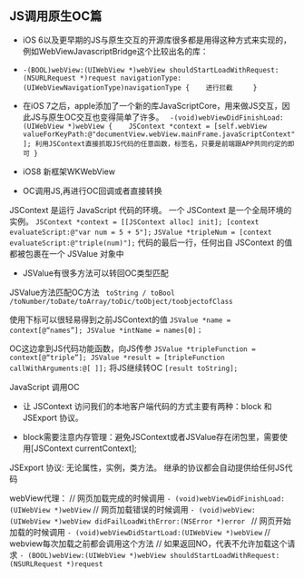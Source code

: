 ## JS调用原生OC篇

* iOS 6以及更早期的JS与原生交互的开源库很多都是用得这种方式来实现的，例如WebViewJavascriptBridge这个比较出名的库：   
* `-(BOOL)webView:(UIWebView *)webView shouldStartLoadWithRequest:(NSURLRequest *)request navigationType:(UIWebViewNavigationType)navigationType
{	
	进行拦截	
} ` 

 
* 在iOS 7之后，apple添加了一个新的库JavaScriptCore，用来做JS交互，因此JS与原生OC交互也变得简单了许多。
` -(void)webViewDidFinishLoad:(UIWebView *)webView
{	
	JSContext *context = [self.webView valueForKeyPath:@"documentView.webView.mainFrame.javaScriptContext"];
	利用JSContext直接抓取JS代码的任意函数，标签名，只要是前端跟APP共同约定的即可
}`

* iOS8 新框架WKWebView


* OC调用JS,再进行OC回调或者直接转换

JSContext 是运行 JavaScript 代码的环境。
一个 JSContext 是一个全局环境的实例。
`JSContext *context = [[JSContext alloc] init];
[context evaluateScript:@"var num = 5 + 5"];`
`JSValue *tripleNum = [context evaluateScript:@"triple(num)"];`
代码的最后一行，任何出自 JSContext 的值都被包裹在一个 JSValue 对象中

* JSValue有很多方法可以转回OC类型匹配

JSValue方法匹配OC方法
` toString / toBool /toNumber/toDate/toArray/toDic/toObject/toobjectofClass`

使用下标可以很轻易得到之前JSContext的值
`JSValue *name = context[@“names”];
JSValue *intName = names[0]；`

OC这边拿到JS代码功能函数，向JS传参
`JSValue *tripleFunction = context[@“triple”];
JSValue *result = [tripleFunction callWithArguments:@[ ]];`
将JS继续转OC
`[result toString];`

JavaScript 调用OC

* 让 JSContext 访问我们的本地客户端代码的方式主要有两种：block 和 JSExport 协议。

* block需要注意内存管理：避免JSContext或者JSValue存在闭包里，需要使用[JSContext currentContext];

JSExport 协议: 无论属性，实例，类方法。
继承的协议都会自动提供给任何JS代码

webView代理：
// 网页加载完成的时候调用
`- (void)webViewDidFinishLoad:(UIWebView *)webView`
// 网页加载错误的时候调用
`- (void)webView:(UIWebView *)webView didFailLoadWithError:(NSError *)error `
// 网页开始加载的时候调用
`- (void)webViewDidStartLoad:(UIWebView *)webView`
// webview每次加载之前都会调用这个方法
// 如果返回NO，代表不允许加载这个请求
`- (BOOL)webView:(UIWebView *)webView shouldStartLoadWithRequest:(NSURLRequest *)request`




		

